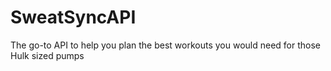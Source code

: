 # SweatSyncAPI
The go-to API to help you plan the best workouts you would need for those Hulk sized pumps
